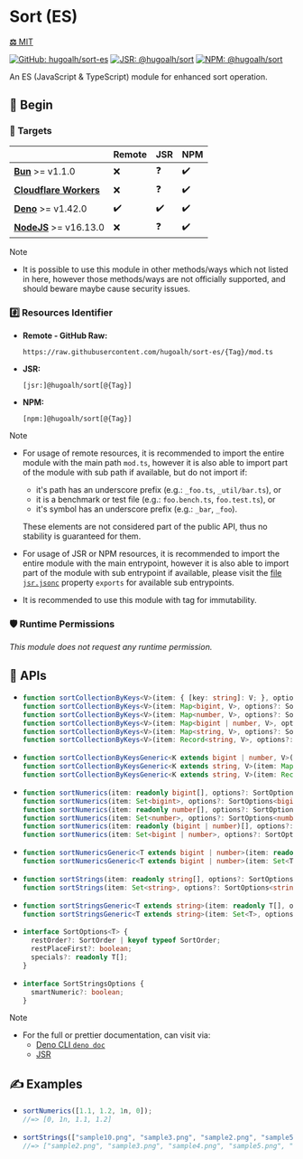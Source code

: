 # Sort (ES)

[**⚖️** MIT](./LICENSE.md)

[![GitHub: hugoalh/sort-es](https://img.shields.io/github/v/release/hugoalh/sort-es?label=hugoalh/sort-es&labelColor=181717&logo=github&logoColor=ffffff&sort=semver&style=flat "GitHub: hugoalh/sort-es")](https://github.com/hugoalh/sort-es)
[![JSR: @hugoalh/sort](https://img.shields.io/jsr/v/@hugoalh/sort?label=@hugoalh/sort&labelColor=F7DF1E&logo=jsr&logoColor=000000&style=flat "JSR: @hugoalh/sort")](https://jsr.io/@hugoalh/sort)
[![NPM: @hugoalh/sort](https://img.shields.io/npm/v/@hugoalh/sort?label=@hugoalh/sort&labelColor=CB3837&logo=npm&logoColor=ffffff&style=flat "NPM: @hugoalh/sort")](https://www.npmjs.com/package/@hugoalh/sort)

An ES (JavaScript & TypeScript) module for enhanced sort operation.

## 🔰 Begin

### 🎯 Targets

|  | **Remote** | **JSR** | **NPM** |
|:--|:--|:--|:--|
| **[Bun](https://bun.sh/)** >= v1.1.0 | ❌ | ❓ | ✔️ |
| **[Cloudflare Workers](https://workers.cloudflare.com/)** | ❌ | ❓ | ✔️ |
| **[Deno](https://deno.land/)** >= v1.42.0 | ✔️ | ✔️ | ✔️ |
| **[NodeJS](https://nodejs.org/)** >= v16.13.0 | ❌ | ❓ | ✔️ |

> [!NOTE]
> - It is possible to use this module in other methods/ways which not listed in here, however those methods/ways are not officially supported, and should beware maybe cause security issues.

### #️⃣ Resources Identifier

- **Remote - GitHub Raw:**
  ```
  https://raw.githubusercontent.com/hugoalh/sort-es/{Tag}/mod.ts
  ```
- **JSR:**
  ```
  [jsr:]@hugoalh/sort[@{Tag}]
  ```
- **NPM:**
  ```
  [npm:]@hugoalh/sort[@{Tag}]
  ```

> [!NOTE]
> - For usage of remote resources, it is recommended to import the entire module with the main path `mod.ts`, however it is also able to import part of the module with sub path if available, but do not import if:
>
>   - it's path has an underscore prefix (e.g.: `_foo.ts`, `_util/bar.ts`), or
>   - it is a benchmark or test file (e.g.: `foo.bench.ts`, `foo.test.ts`), or
>   - it's symbol has an underscore prefix (e.g.: `_bar`, `_foo`).
>
>   These elements are not considered part of the public API, thus no stability is guaranteed for them.
> - For usage of JSR or NPM resources, it is recommended to import the entire module with the main entrypoint, however it is also able to import part of the module with sub entrypoint if available, please visit the [file `jsr.jsonc`](./jsr.jsonc) property `exports` for available sub entrypoints.
> - It is recommended to use this module with tag for immutability.

### 🛡️ Runtime Permissions

*This module does not request any runtime permission.*

## 🧩 APIs

- ```ts
  function sortCollectionByKeys<V>(item: { [key: string]: V; }, options?: SortOptions<string> & SortStringsOptions): { [key: string]: V; };
  function sortCollectionByKeys<V>(item: Map<bigint, V>, options?: SortOptions<bigint>): Map<bigint, V>;
  function sortCollectionByKeys<V>(item: Map<number, V>, options?: SortOptions<number>): Map<number, V>;
  function sortCollectionByKeys<V>(item: Map<bigint | number, V>, options?: SortOptions<bigint | number>): Map<bigint | number, V>;
  function sortCollectionByKeys<V>(item: Map<string, V>, options?: SortOptions<string> & SortStringsOptions): Map<string, V>;
  function sortCollectionByKeys<V>(item: Record<string, V>, options?: SortOptions<string> & SortStringsOptions): Record<string, V>;
  ```
- ```ts
  function sortCollectionByKeysGeneric<K extends bigint | number, V>(item: Map<K, V>, options?: SortOptions<K>): Map<K, V>;
  function sortCollectionByKeysGeneric<K extends string, V>(item: Map<K, V>, options?: SortOptions<K> & SortStringsOptions): Map<K, V>;
  function sortCollectionByKeysGeneric<K extends string, V>(item: Record<K, V>, options?: SortOptions<K> & SortStringsOptions): Record<K, V>;
  ```
- ```ts
  function sortNumerics(item: readonly bigint[], options?: SortOptions<bigint>): bigint[];
  function sortNumerics(item: Set<bigint>, options?: SortOptions<bigint>): Set<bigint>;
  function sortNumerics(item: readonly number[], options?: SortOptions<number>): number[];
  function sortNumerics(item: Set<number>, options?: SortOptions<number>): Set<number>;
  function sortNumerics(item: readonly (bigint | number)[], options?: SortOptions<bigint | number>): (bigint | number)[];
  function sortNumerics(item: Set<bigint | number>, options?: SortOptions<bigint | number>): Set<bigint | number>;
  ```
- ```ts
  function sortNumericsGeneric<T extends bigint | number>(item: readonly T[], options?: SortOptions<T>): T[];
  function sortNumericsGeneric<T extends bigint | number>(item: Set<T>, options?: SortOptions<T>): Set<T>;
  ```
- ```ts
  function sortStrings(item: readonly string[], options?: SortOptions<string> & SortStringsOptions): string[];
  function sortStrings(item: Set<string>, options?: SortOptions<string> & SortStringsOptions): Set<string>;
  ```
- ```ts
  function sortStringsGeneric<T extends string>(item: readonly T[], options?: SortOptions<T> & SortStringsOptions): T[];
  function sortStringsGeneric<T extends string>(item: Set<T>, options?: SortOptions<T> & SortStringsOptions): Set<T>;
  ```
- ```ts
  interface SortOptions<T> {
    restOrder?: SortOrder | keyof typeof SortOrder;
    restPlaceFirst?: boolean;
    specials?: readonly T[];
  }
  ```
- ```ts
  interface SortStringsOptions {
    smartNumeric?: boolean;
  }
  ```

> [!NOTE]
> - For the full or prettier documentation, can visit via:
>   - [Deno CLI `deno doc`](https://docs.deno.com/runtime/reference/cli/documentation_generator/)
>   - [JSR](https://jsr.io/@hugoalh/sort)

## ✍️ Examples

- ```ts
  sortNumerics([1.1, 1.2, 1n, 0]);
  //=> [0, 1n, 1.1, 1.2]
  ```
- ```ts
  sortStrings(["sample10.png", "sample3.png", "sample2.png", "sample5.png", "sample4.png"], { smartNumeric: true });
  //=> ["sample2.png", "sample3.png", "sample4.png", "sample5.png", "sample10.png"]
  ```
